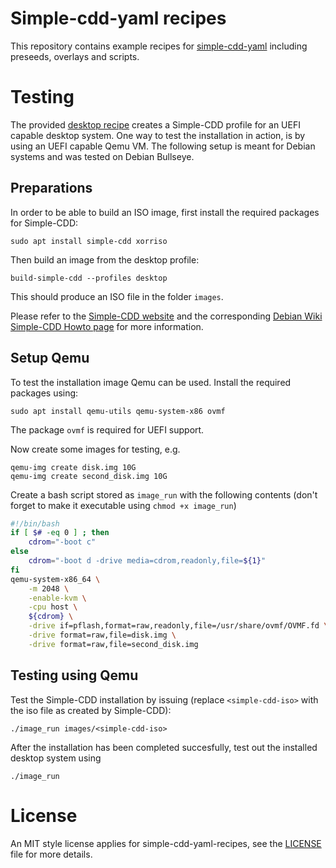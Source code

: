 # Simple-cdd-yaml recipes

This repository contains example recipes for
[simple-cdd-yaml](https://github.com/swvanbuuren/simple-cdd-yaml) including
preseeds, overlays and scripts.

# Testing

The provided [desktop recipe](./recipes/desktop.yaml) creates a Simple-CDD
profile for an UEFI capable desktop system. One way to test the installation in
action, is by using an UEFI capable Qemu VM. The following setup is meant for Debian systems and was tested on Debian Bullseye.

## Preparations

In order to be able to build an ISO image, first install the required packages
for Simple-CDD:
```
sudo apt install simple-cdd xorriso
```
Then build an image from the desktop profile:
```
build-simple-cdd --profiles desktop
```
This should produce an ISO file in the folder `images`.

Please refer to the [Simple-CDD website](https://salsa.debian.org/debian/simple-cdd) and the
corresponding [Debian Wiki Simple-CDD Howto page](https://wiki.debian.org/Simple-CDD/Howto)
for more information.

## Setup Qemu

To test the installation image Qemu can be used. Install the required packages
using:
```
sudo apt install qemu-utils qemu-system-x86 ovmf
```
The package `ovmf` is required for UEFI support.

Now create some images for testing, e.g.
```
qemu-img create disk.img 10G
qemu-img create second_disk.img 10G
```
Create a bash script stored as `image_run` with the following contents (don't
forget to make it executable using `chmod +x image_run`)

```bash
#!/bin/bash
if [ $# -eq 0 ] ; then
    cdrom="-boot c"
else
    cdrom="-boot d -drive media=cdrom,readonly,file=${1}"
fi
qemu-system-x86_64 \
    -m 2048 \
    -enable-kvm \
    -cpu host \
    ${cdrom} \
    -drive if=pflash,format=raw,readonly,file=/usr/share/ovmf/OVMF.fd \
    -drive format=raw,file=disk.img \
    -drive format=raw,file=second_disk.img
```

## Testing using Qemu

Test the Simple-CDD installation by issuing (replace `<simple-cdd-iso>` with the
iso file as created by Simple-CDD):
```
./image_run images/<simple-cdd-iso>
```
After the installation has been completed succesfully, test out the installed
desktop system using 

```
./image_run
```

# License

An MIT style license applies for simple-cdd-yaml-recipes, see the
[LICENSE](LICENSE) file for more details.
